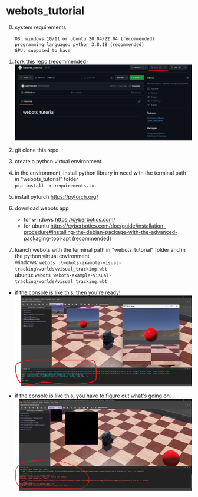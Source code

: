 # webots_tutorial

0. system requirements
    ```
    OS: windows 10/11 or ubuntu 20.04/22.04 (recommended)
    programming language: python 3.8.18 (recommended)
    GPU: supposed to have
    ```


1. fork this repo (recommended)
![alt text](image.png)

2. git clone this repo

3. create a python virtual environment

4. in the environment, install python library in need with the terminal path in "webots_tutorial" folder  
`pip install -r requirements.txt`

5. install pytorch https://pytorch.org/

6. download webots app
    * for windows https://cyberbotics.com/
    * for ubuntu https://cyberbotics.com/doc/guide/installation-procedure#installing-the-debian-package-with-the-advanced-packaging-tool-apt (recommended)

7. luanch webots with the terminal path in "webots_tutorial" folder and in the python virtual environment  
windows: `webots .\webots-example-visual-tracking\worlds\visual_tracking.wbt`  
ubuntu: `webots webots-example-visual-tracking/worlds/visual_tracking.wbt  `
* if the console is like this, then you're ready! 
![alt text](image-1.png)


* if the console is like this, you have to figure out what's going on.
![alt text](image-2.png)

